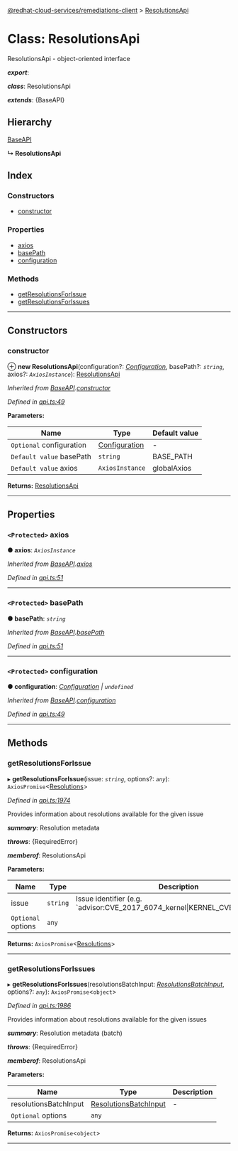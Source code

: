 [@redhat-cloud-services/remediations-client](../README.md) > [ResolutionsApi](../classes/resolutionsapi.md)

# Class: ResolutionsApi

ResolutionsApi - object-oriented interface

*__export__*: 

*__class__*: ResolutionsApi

*__extends__*: {BaseAPI}

## Hierarchy

 [BaseAPI](baseapi.md)

**↳ ResolutionsApi**

## Index

### Constructors

* [constructor](resolutionsapi.md#constructor)

### Properties

* [axios](resolutionsapi.md#axios)
* [basePath](resolutionsapi.md#basepath)
* [configuration](resolutionsapi.md#configuration)

### Methods

* [getResolutionsForIssue](resolutionsapi.md#getresolutionsforissue)
* [getResolutionsForIssues](resolutionsapi.md#getresolutionsforissues)

---

## Constructors

<a id="constructor"></a>

###  constructor

⊕ **new ResolutionsApi**(configuration?: *[Configuration](configuration.md)*, basePath?: *`string`*, axios?: *`AxiosInstance`*): [ResolutionsApi](resolutionsapi.md)

*Inherited from [BaseAPI](baseapi.md).[constructor](baseapi.md#constructor)*

*Defined in [api.ts:49](https://github.com/RedHatInsights/javascript-clients/blob/master/packages/remediations/api.ts#L49)*

**Parameters:**

| Name | Type | Default value |
| ------ | ------ | ------ |
| `Optional` configuration | [Configuration](configuration.md) | - |
| `Default value` basePath | `string` |  BASE_PATH |
| `Default value` axios | `AxiosInstance` |  globalAxios |

**Returns:** [ResolutionsApi](resolutionsapi.md)

___

## Properties

<a id="axios"></a>

### `<Protected>` axios

**● axios**: *`AxiosInstance`*

*Inherited from [BaseAPI](baseapi.md).[axios](baseapi.md#axios)*

*Defined in [api.ts:51](https://github.com/RedHatInsights/javascript-clients/blob/master/packages/remediations/api.ts#L51)*

___
<a id="basepath"></a>

### `<Protected>` basePath

**● basePath**: *`string`*

*Inherited from [BaseAPI](baseapi.md).[basePath](baseapi.md#basepath)*

*Defined in [api.ts:51](https://github.com/RedHatInsights/javascript-clients/blob/master/packages/remediations/api.ts#L51)*

___
<a id="configuration"></a>

### `<Protected>` configuration

**● configuration**: *[Configuration](configuration.md) \| `undefined`*

*Inherited from [BaseAPI](baseapi.md).[configuration](baseapi.md#configuration)*

*Defined in [api.ts:49](https://github.com/RedHatInsights/javascript-clients/blob/master/packages/remediations/api.ts#L49)*

___

## Methods

<a id="getresolutionsforissue"></a>

###  getResolutionsForIssue

▸ **getResolutionsForIssue**(issue: *`string`*, options?: *`any`*): `AxiosPromise`<[Resolutions](../interfaces/resolutions.md)>

*Defined in [api.ts:1974](https://github.com/RedHatInsights/javascript-clients/blob/master/packages/remediations/api.ts#L1974)*

Provides information about resolutions available for the given issue

*__summary__*: Resolution metadata

*__throws__*: {RequiredError}

*__memberof__*: ResolutionsApi

**Parameters:**

| Name | Type | Description |
| ------ | ------ | ------ |
| issue | `string` |  Issue identifier (e.g. &#x60;advisor:CVE\_2017\_6074\_kernel\|KERNEL\_CVE\_2017\_6074&#x60;) |
| `Optional` options | `any` |

**Returns:** `AxiosPromise`<[Resolutions](../interfaces/resolutions.md)>

___
<a id="getresolutionsforissues"></a>

###  getResolutionsForIssues

▸ **getResolutionsForIssues**(resolutionsBatchInput: *[ResolutionsBatchInput](../interfaces/resolutionsbatchinput.md)*, options?: *`any`*): `AxiosPromise`<`object`>

*Defined in [api.ts:1986](https://github.com/RedHatInsights/javascript-clients/blob/master/packages/remediations/api.ts#L1986)*

Provides information about resolutions available for the given issues

*__summary__*: Resolution metadata (batch)

*__throws__*: {RequiredError}

*__memberof__*: ResolutionsApi

**Parameters:**

| Name | Type | Description |
| ------ | ------ | ------ |
| resolutionsBatchInput | [ResolutionsBatchInput](../interfaces/resolutionsbatchinput.md) |  \- |
| `Optional` options | `any` |

**Returns:** `AxiosPromise`<`object`>

___

